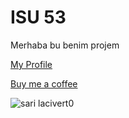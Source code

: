 # ISU 53

Merhaba bu benim projem

[My Profile](https://github.com/keyvanarasteh)

[Buy me a coffee](https://donate)

![sari lacivert](https://im.haberturk.com/l/2023/10/20/ver1697802809/3631031/jpg/640x360)0